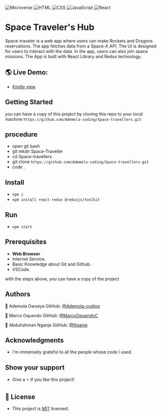 ![Microverse](https://img.shields.io/badge/Microverse-blueviolet) ![HTML](https://img.shields.io/badge/-HTML-orange) ![CSS](https://img.shields.io/badge/-CSS-blue) ![JavaScript](https://img.shields.io/badge/-JavaScript-yellow) ![React](https://img.shields.io/badge/-React-61DAFB?style=flat-square&logo=react&logoColor=ffffff)

# Space Traveler's Hub
Space-traveler is a web app where users can make Rockets and Dragons reservations. The app fetches data from a Space-X API, The UI is designed for users to interact with the data. In the app, users can also join space missions. The App is built with React Library and Redux technology.


## 🌎 Live Demo:
- [Kindly view](https://boisterous-pony-23a86f.netlify.app/)

## Getting Started

you can have a copy of this project by cloning this repo to your local machine
`https://github.com/Ademola-coding/Space-travellers.git`

## procedure
- open git bash
- git mkdir Space-Traveller
- cd Space-travellers
- git clone ` https://github.com/Ademola-coding/Space-travellers.git `
- code .

## Install
 
 - `npm i`
 - `npm install react-redux @reduxjs/toolkit`
 
## Run
 - `npm start`

## Prerequisites

- **Web Browser**
- Internet Service. 
- Basic Knowledge about Git and Github.
- VSCode.

with the steps above, you can have a copy of the project 

## Authors

 👤 Ademola Owoeye
GitHub: [@Ademola-coding](https://github.com/Ademola-coding)

 👤 Marco Oquendo
 GitHub: [@MarcoOquendoC](https://github.com/MarcoOquendoC)

 👤 Abdulrahman Nganje
GitHub: [@Nganje](https://github.com/asnganje)

## Acknowledgments

- I'm immensely grateful to all the people whose code I used.

## Show your support
- Give a ⭐️ if you like this project!

## 📝 License
- This project is [MIT](./LICENSE) licensed.
